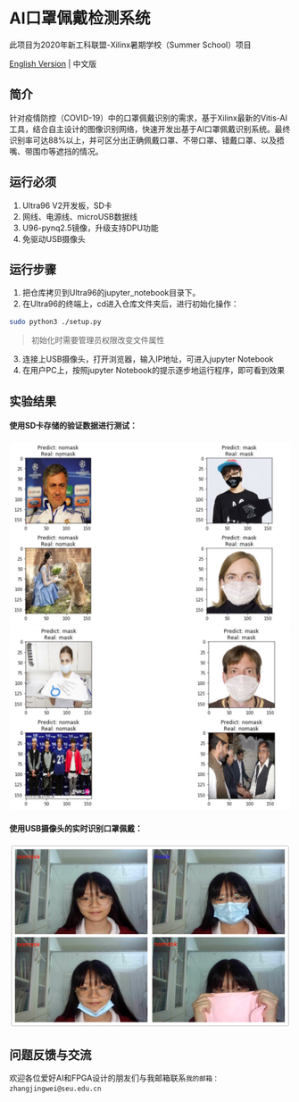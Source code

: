 # AI口罩佩戴检测系统
此项目为2020年新工科联盟-Xilinx暑期学校（Summer School）项目

[English Version](README.md) | 中文版
## 简介
​		针对疫情防控（COVID-19）中的口罩佩戴识别的需求，基于Xilinx最新的Vitis-AI工具，结合自主设计的图像识别网络，快速开发出基于AI口罩佩戴识别系统。最终识别率可达88%以上，并可区分出正确佩戴口罩、不带口罩、错戴口罩、以及捂嘴、带围巾等遮挡的情况。
## 运行必须

1. Ultra96 V2开发板，SD卡
2. 网线、电源线、microUSB数据线
3. U96-pynq2.5镜像，升级支持DPU功能
4. 免驱动USB摄像头

## 运行步骤

1. 把仓库拷贝到Ultra96的jupyter_notebook目录下。
2. 在Ultra96的终端上，cd进入仓库文件夹后，进行初始化操作：
``` bash
sudo python3 ./setup.py
```
> 初始化时需要管理员权限改变文件属性
3. 连接上USB摄像头，打开浏览器，输入IP地址，可进入jupyter Notebook
4. 在用户PC上，按照jupyter Notebook的提示逐步地运行程序，即可看到效果

## 实验结果

#### 使用SD卡存储的验证数据进行测试：

![result1](image/result1.jpg)
![result2](image/result2.jpg)

#### 使用USB摄像头的实时识别口罩佩戴：
![result3](image/result3.png)

## 问题反馈与交流

欢迎各位爱好AI和FPGA设计的朋友们与我邮箱联系`我的邮箱：zhangjingwei@seu.edu.cn`

